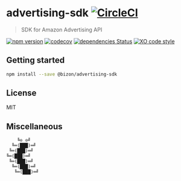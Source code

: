 # advertising-sdk [![CircleCI](https://circleci.com/gh/bizon/advertising-sdk.svg?style=svg)](https://circleci.com/gh/bizon/advertising-sdk)

> SDK for Amazon Advertising API

[![npm version](https://badgen.net/npm/v/@bizon/advertising-sdk)](https://www.npmjs.com/package/@bizon/advertising-sdk)
[![codecov](https://badgen.net/codecov/c/github/bizon/advertising-sdk)](https://codecov.io/gh/bizon/advertising-sdk)
[![dependencies Status](https://badgen.net/david/dep/bizon/advertising-sdk)](https://david-dm.org/bizon/advertising-sdk)
[![XO code style](https://badgen.net/badge/code%20style/XO/cyan)](https://github.com/xojs/xo)

## Getting started

```bash
npm install --save @bizon/advertising-sdk
```

## License

MIT

## Miscellaneous

```
    ╚⊙ ⊙╝
  ╚═(███)═╝
 ╚═(███)═╝
╚═(███)═╝
 ╚═(███)═╝
  ╚═(███)═╝
   ╚═(███)═╝
```
